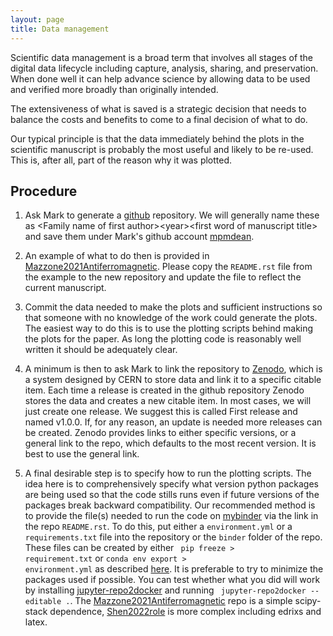 ```yaml
---
layout: page
title: Data management
---
```


Scientific data management is a broad term that involves all stages of the digital data lifecycle including capture, analysis, sharing, and preservation. When done well it can help advance science by allowing data to be used and verified more broadly than originally intended.

The extensiveness of what is saved is a strategic decision that needs to balance the costs and benefits to come to a final decision of what to do.

Our typical principle is that the data immediately behind the plots in the scientific manuscript is probably the most useful and likely to be re-used. This is, after all, part of the reason why it was plotted.

## Procedure

1. Ask Mark to generate a [github](https://github.com/) repository. We will generally name these as \<Family name of first author\>\<year\>\<first word of manuscript title\> and save them under Mark's github account [mpmdean](https://github.com/mpmdean).

1. An example of what to do then is provided in [Mazzone2021Antiferromagnetic](https://github.com/mpmdean/Mazzone2021Antiferromagnetic). Please copy the <code>README.rst</code> file from the example to the new repository and update the file to reflect the current manuscript.

1. Commit the data needed to make the plots and sufficient instructions so that
someone with no knowledge of the work could generate the plots.
The easiest way to do this is to use the plotting scripts behind making the plots for the paper. As long the plotting code is reasonably well written it should be adequately clear.

1. A minimum is then to ask Mark to link the repository to [Zenodo](https://zenodo.org/), which is a system designed by CERN to store data and link it to a specific citable item. Each time a release is created in the github repository Zenodo stores the data and creates a new citable item. In most cases, we will just create one release. We suggest this is called First release and named v1.0.0. If, for any reason, an update is needed more releases can be created. Zenodo provides links to either specific versions, or a general link to the repo, which defaults to the most recent version. It is best to use the general link.

1. A final desirable step is to specify how to run the plotting scripts.  The idea here is to comprehensively specify what version python packages are being used so that the code stills runs even if future versions of the packages break backward compatibility. Our recommended method is to provide the file(s) needed to run the code on [mybinder](https://mybinder.org/) via the link in the repo <code>README.rst</code>. To do this, put either a <code>environment.yml</code> or a <code>requirements.txt</code> file into the repository or the <code>binder</code> folder of the repo. These files can be created by either <code> pip freeze > requirement.txt</code> or <code>conda env export > environment.yml</code> as described [here](https://mybinder.readthedocs.io/en/latest/tutorials/reproducibility.html). It is preferable to try to minimize the packages used if possible. You can test whether what you did will work by installing [jupyter-repo2docker](https://repo2docker.readthedocs.io/en/latest/) and running <code> jupyter-repo2docker --editable .</code>. The [Mazzone2021Antiferromagnetic](https://github.com/mpmdean/Mazzone2021Antiferromagnetic) repo is a simple scipy-stack dependence, [Shen2022role](https://github.com/mpmdean/Shen2022role) is more complex including edrixs and latex. 
